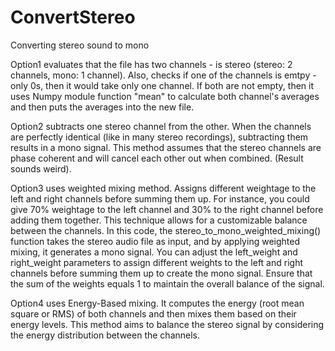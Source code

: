# ConvertStereo
Converting stereo sound to mono

Option1 evaluates that the file has two channels - is stereo (stereo: 2 channels, mono: 1 channel). Also, checks if one of the channels is emtpy - only 0s, then it would take only one channel. If both are not empty, then it uses Numpy module function "mean" to calculate both channel's averages and then puts the averages into the new file.

Option2 subtracts one stereo channel from the other. When the channels are perfectly identical (like in many stereo recordings), subtracting them results in a mono signal. This method assumes that the stereo channels are phase coherent and will cancel each other out when combined. (Result sounds weird).

Option3 uses weighted mixing method. Assigns different weightage to the left and right channels before summing them up. For instance, you could give 70% weightage to the left channel and 30% to the right channel before adding them together. This technique allows for a customizable balance between the channels. In this code, the stereo_to_mono_weighted_mixing() function takes the stereo audio file as input, and by applying weighted mixing, it generates a mono signal. You can adjust the left_weight and right_weight parameters to assign different weights to the left and right channels before summing them up to create the mono signal. Ensure that the sum of the weights equals 1 to maintain the overall balance of the signal.

Option4 uses Energy-Based mixing. It computes the energy (root mean square or RMS) of both channels and then mixes them based on their energy levels. This method aims to balance the stereo signal by considering the energy distribution between the channels.
